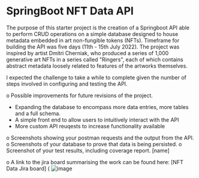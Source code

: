 # SpringBoot NFT Data API 

The purpose of this starter project is the creation of a Springboot API able to perform CRUD operations on a simple database designed to
house metadata embedded in art non-fungible tokens (NFTs). Timeframe for building the API was five days (11th - 15th July 2022). 
The project was inspired by artist Dmitri Cherniak, who produced a series of 1,000 
generative art NFTs in a series called "Ringers", each of which contains abstract metadata loosely related to features of the artworks themselves. 

I expected the challenge to take a while to complete given the number of steps involved in configuring and testing the API.  

o	Possible improvements for future revisions of the project.
* Expanding the database to encompass more data entries, more tables and a full schema. 
* A simple front end to allow users to intuitively interact with the API
* More custom API reuqests to increase functionality available 

o	Screenshots showing your postman requests and the output from the API.
o	Screenshots of your database to prove that data is being persisted.
o	Screenshot of your test results, including coverage report. [name] 

o	A link to the jira board summarising the work can be found here: 
[NFT Data Jira board] (
![image](https://user-images.githubusercontent.com/98108986/179214068-6223fc5e-2323-46d1-bade-608b01dbe54d.png)
